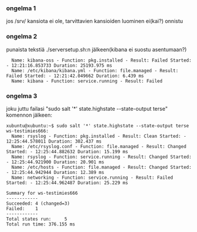 ### ongelma 1

jos /srv/ kansiota ei ole, tarvittavien kansioiden luominen ei(kai?) onnistu

### ongelma 2

punaista tekstiä ./serversetup.sh:n jälkeen(kibana ei suostu asentumaan?)
```
  Name: kibana-oss - Function: pkg.installed - Result: Failed Started: - 12:21:16.853733 Duration: 25193.975 ms
  Name: /etc/kibana/kibana.yml - Function: file.managed - Result: Failed Started: - 12:21:42.049662 Duration: 6.439 ms
  Name: kibana - Function: service.running - Result: Failed
```

### ongelma 3

joku juttu failasi "sudo salt '*' state.highstate --state-output terse" komennon jälkeen:
```
xubuntu@xubuntu:~$ sudo salt '*' state.highstate --state-output terse
ws-testimies666:
  Name: rsyslog - Function: pkg.installed - Result: Clean Started: - 12:25:44.578011 Duration: 302.437 ms
  Name: /etc/rsyslog.conf - Function: file.managed - Result: Changed Started: - 12:25:44.882632 Duration: 15.199 ms
  Name: rsyslog - Function: service.running - Result: Changed Started: - 12:25:44.921900 Duration: 20.901 ms
  Name: /etc/hosts - Function: file.managed - Result: Changed Started: - 12:25:44.942944 Duration: 12.389 ms
  Name: networking - Function: service.running - Result: Failed Started: - 12:25:44.962487 Duration: 25.229 ms

Summary for ws-testimies666
------------
Succeeded: 4 (changed=3)
Failed:    1
------------
Total states run:     5
Total run time: 376.155 ms
```


